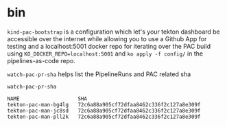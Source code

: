 # bin

`kind-pac-bootstrap` is a configuration which let's your tekton dashboard be accessible over the internet while allowing you to use a Github App for testing and a localhost:5001 docker repo for iterating over the PAC build using `KO_DOCKER_REPO=localhost:5001` and `ko apply -f config/` in the pipelines-as-code repo.


`watch-pac-pr-sha` helps list the PipelineRuns and PAC related sha
```
watch-pac-pr-sha

NAME                   SHA
tekton-pac-man-bg4lg   72c6a88a905cf72dfaa8462c336f2c127a8e309f
tekton-pac-man-jc8sd   72c6a88a905cf72dfaa8462c336f2c127a8e309f
tekton-pac-man-pll2k   72c6a88a905cf72dfaa8462c336f2c127a8e309f
```
